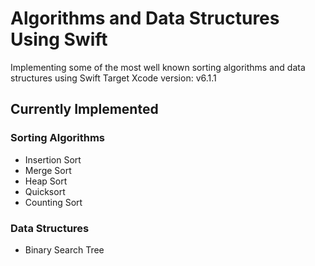 # Algorithms and Data Structures Using Swift
Implementing some of the most well known sorting algorithms and data structures using Swift
Target Xcode version: v6.1.1

## Currently Implemented

### Sorting Algorithms
* Insertion Sort
* Merge Sort
* Heap Sort
* Quicksort
* Counting Sort

### Data Structures
* Binary Search Tree




